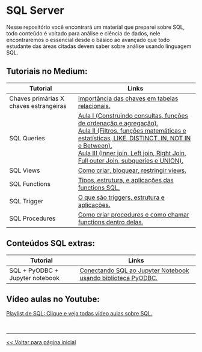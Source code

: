 # SQL Server
Nesse repositório você encontrará um material que preparei sobre SQL, todo conteúdo é voltado para análise e ciência de dados, nele
encontraremos o essencial desde o básico ao avançado que todo estudante das áreas citadas devem saber sobre análise usando linguagem SQL.

## Tutoriais no Medium:

 | Tutorial                               | Links |
 |                    ---                 |  ---  |
 | Chaves primárias X chaves estrangeiras | [Importância das chaves em tabelas relacionais.](https://medium.com/@dev.daniel.amorim/sql-chave-prim%C3%A1ria-x-chave-estrangeira-e925a8799f8f)|
 | SQL Queries | [Aula I (Construindo consultas, funções de ordenação e agregação).](https://medium.com/@dev.daniel.amorim/sql-do-princ%C3%ADpio-ao-fim-parte-i-ee9ea4b11652) <br> [Aula II (Filtros, funções matemáticas e estatísticas, LIKE, DISTINCT, IN, NOT IN e Between).](https://medium.com/@dev.daniel.amorim/sql-do-principio-ao-fim-parte-ii-5287b169eb0c) <BR> [Aula III (Inner join, Left join, Right Join, Full outer Join, subqueries e UNION).](https://medium.com/@dev.daniel.amorim/sql-do-princ%C3%ADpio-ao-fim-parte-iii-173b491e377d) |
 | SQL Views | [Como criar, bloquear, restringir views.](https://medium.com/@dev.daniel.amorim/sql-views-ac1d5fc62c90) |
 | SQL Functions | [Tipos, estrutura, e aplicações das functions SQL.](https://medium.com/@dev.daniel.amorim/sql-functions-c8841b80e640) |
 | SQL Trigger | [O que são triggers, estrutura e aplicações.](https://medium.com/@dev.daniel.amorim/sql-trigger-f4983bdd5ad6) |
 | SQL Procedures | [Como criar procedures e como chamar functions dentro delas.](https://medium.com/@dev.daniel.amorim/sql-procedures-1b398b36894c) |

## Conteúdos SQL extras:
  
 | Tutorial                         | Links |
 |          ---                     | ---   |
 | SQL + PyODBC + Jupyter notebook        | [Conectando SQL ao Jupyter Notebook usando biblioteca PyODBC.](https://github.com/dev-daniel-amorim/PyODBC-Integracao_python_SQL-Server/blob/main/README.md) |

## Vídeo aulas no Youtube:

[Playlist de SQL: Clique e veja todas vídeo aulas sobre SQL.](https://www.youtube.com/playlist?list=PLxm8nHbKxiP0RogAxvWM5qxpHGGRqQJdZ)

<br>
<hr>

[<< Voltar para página inicial](https://github.com/dev-daniel-amorim)
